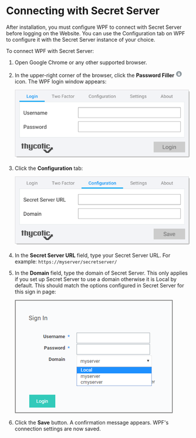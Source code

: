 [title]: # (Connecting with Secret Server)
[tags]: # (WPF)
[priority]: # (4)
# Connecting with Secret Server

After installation, you must configure WPF to connect with Secret Server before logging on the Website. You can use the Configuration tab on WPF to configure it with the Secret Server instance of your choice.

To connect WPF with Secret Server:

1. Open Google Chrome or any other supported browser.
1. In the upper-right corner of the browser, click the __Password Filler__ ![image-20191205103957493](images/image-20191205103957493.png "WPF icon") icon. The WPF login window appears:

   ![images/image-20191205101713805](images/image-20191205101713805.png "Login information")
1. Click the __Configuration__ tab:

   ![image-20191205101911389](images/image-20191205101911389.png "Configuration information")
1. In the __Secret Server URL__ field, type your Secret Server URL. For example: `https://myserver/secretserver/`
1. In the __Domain__ field, type the domain of Secret Server. This only applies if you set up Secret Server to use a domain otherwise it is Local by default. This should match the options configured in Secret Server for this sign in page:

   ![connect-5](images/connect-5.png "Example of the domain information set up for signing into Secret Server")
1. Click the __Save__ button. A confirmation message appears. WPF's connection settings are now saved.
